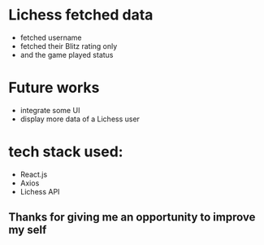 # Lichess fetched data
- fetched username
- fetched their Blitz rating only
- and the game played status

# Future works
- integrate some UI
- display more data of a Lichess user

# tech stack used:
- React.js
- Axios
- Lichess API

## Thanks for giving me an opportunity to improve my self

